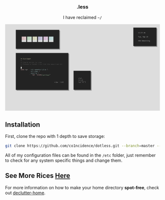 <h3 align="center">.less</h3>
<p align="center">I have reclaimed <code>~/</code></p>

<p align="center"

![img](screenshots/what.png)

</p>

## Installation
First, clone the repo with 1 depth to save storage:
```sh
git clone https://github.com/co1ncidence/dotless.git --branch=master --depth 1
```
All of my configuration files can be found in the `/etc` folder, just remember to check for any system specific things and change them.

## See More Rices [Here](https://co1ncidence.github.io/rices/)

For more information on how to make your home directory **spot-free**, check out [declutter-home](https://github.com/vizs/declutter-home).
